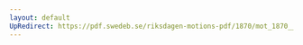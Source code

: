 ```yaml
---
layout: default
UpRedirect: https://pdf.swedeb.se/riksdagen-motions-pdf/1870/mot_1870__ak__00064/mot_1870__ak__00064_002.pdf
---
```

